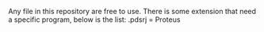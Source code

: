 Any file in this repository are free to use.
There is some extension that need a specific program, below is the list:
.pdsrj = Proteus

